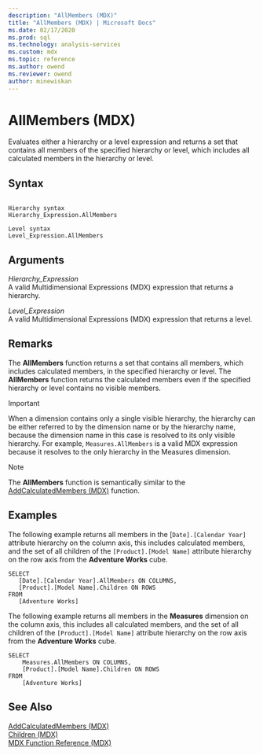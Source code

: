 ```yaml
---
description: "AllMembers (MDX)"
title: "AllMembers (MDX) | Microsoft Docs"
ms.date: 02/17/2020
ms.prod: sql
ms.technology: analysis-services
ms.custom: mdx
ms.topic: reference
ms.author: owend
ms.reviewer: owend
author: minewiskan
---
```

# AllMembers (MDX)


  Evaluates either a hierarchy or a level expression and returns a set that contains all members of the specified hierarchy or level, which includes all calculated members in the hierarchy or level.  
  
## Syntax  
  
```  
  
Hierarchy syntax  
Hierarchy_Expression.AllMembers  
  
Level syntax  
Level_Expression.AllMembers  
```  
  
## Arguments  
 *Hierarchy_Expression*  
 A valid Multidimensional Expressions (MDX) expression that returns a hierarchy.  
  
 *Level_Expression*  
 A valid Multidimensional Expressions (MDX) expression that returns a level.  
  
## Remarks  
 The **AllMembers** function returns a set that contains all members, which includes calculated members, in the specified hierarchy or level. The **AllMembers** function returns the calculated members even if the specified hierarchy or level contains no visible members.  
  
> [!IMPORTANT]  
>  When a dimension contains only a single visible hierarchy, the hierarchy can be either referred to by the dimension name or by the hierarchy name, because the dimension name in this case is resolved to its only visible hierarchy. For example, `Measures.AllMembers` is a valid MDX expression because it resolves to the only hierarchy in the Measures dimension.  
  
> [!NOTE]  
>  The **AllMembers** function is semantically similar to the [AddCalculatedMembers (MDX)](../mdx/addcalculatedmembers-mdx.md) function.  
  
## Examples  
 The following example returns all members in the [`Date].[Calendar Year]` attribute hierarchy on the column axis, this includes calculated members, and the set of all children of the `[Product].[Model Name]` attribute hierarchy on the row axis from the **Adventure Works** cube.  
  
```  
SELECT  
   [Date].[Calendar Year].AllMembers ON COLUMNS,  
   [Product].[Model Name].Children ON ROWS  
FROM  
   [Adventure Works]  
```  
  
 The following example returns all members in the **Measures** dimension on the column axis, this includes all calculated members, and the set of all children of the `[Product].[Model Name]` attribute hierarchy on the row axis from the **Adventure Works** cube.  
  
```  
SELECT  
    Measures.AllMembers ON COLUMNS,  
    [Product].[Model Name].Children ON ROWS  
FROM  
    [Adventure Works]  
```  
  
## See Also  
 [AddCalculatedMembers &#40;MDX&#41;](../mdx/addcalculatedmembers-mdx.md)   
 [Children &#40;MDX&#41;](../mdx/children-mdx.md)   
 [MDX Function Reference &#40;MDX&#41;](../mdx/mdx-function-reference-mdx.md)  
  
  
